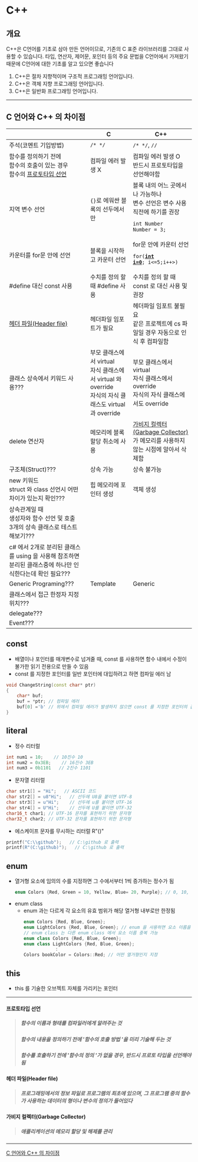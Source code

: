 # C++

## 개요
C++은 C언어를 기초로 삼아 만든 언어이므로, 기존의 C 표준 라이브러리를 그대로 사용할 수 있습니다.
타입, 연산자, 제어문, 포인터 등의 주요 문법을 C언어에서 가져왔기 때문에 C언어에 대한 기초를 알고 있으면 좋습니다

1. C++은 절차 지향적이며 구조적 프로그래밍 언어입니다.
2. C++은 객체 지향 프로그래밍 언어입니다.
3. C++은 일반화 프로그래밍 언어입니다.

---
## C 언어와 C++ 의 차이점
| | C | C++|
|-|-|-|
|주석(코멘트 기입방법)|`/* */`|`/* */`, `//`|
|함수를 정의하기 전에 <br> 함수의 호출이 있는 경우 <br> 함수의 [프로토타입 선언](#프로토타입-선언)| 컴파일 에러 발생 X |컴파일 에러 발생 O <br> 반드시 프로토타입을 선언해야함|
|지역 변수 선언|`{}`로 에워싼 블록의 선두에서만|블록 내의 어느 곳에서나 가능하나<br>변수 선언은 변수 사용 직전에 하기를 권장<pre><code>int Number <br>Number = 3;</code></pre>|
|카운터를 for문 안에 선언|블록을 시작하고 카운터 선언|for문 안에 카운터 선언<pre><code>for(<U>**int i=0**</U>; i<=5;i++>)</code></pre>|
|#define 대신 const 사용|수치를 정의 할 때 #define 사용|수치를 정의 할 때 const 로 대신 사용 및 권장|
|[헤더 파일(Header file)](#헤더-파일header-file)|헤더파일 임포트가 필요|헤더파일 임포트 불필요 <br>같은 프로젝트에 cs 파일일 경우 자동으로 인식 후 컴파일함|
|클래스 상속에서 키워드 사용???|부모 클래스에서 virtual<br>자식 클래스에서 virtual 와 override<br>자식의 자식 클래스도 virtual 과 override |부모 클래스에서 virtual<br>자식 클래스에서 override<br>자식의 자식 클래스에서도 override|
|delete 연산자|메모리에 블록 할당 취소에 사용|[가비지 컬렉터(Garbage Collector)](#가비지-컬렉터garbage-collector)가 메모리를 사용하지 않는 시점에 알아서 삭제함|
|구조체(Struct)???|상속 가능|상속 불가능|
|new 키워드<br>struct 와 class 선언시 어떤 차이가 있는지 확인???|힙 메모리에 포인터 생성|객체 생성|
|상속관계일 때<br>생성자와 함수 선언 및 호출<br>3개의 상속 클래스로 테스트 해보기???|||
|c# 에서 2개로 분리된 클래스를 using 을 사용해 참조하면 분리된 클래스중에 하나만 인식한다는데 확인 필요??? |||
|Generic Programing???|Template|Generic|
|클래스에서 접근 한정자 지정 위치???|||
|delegate???|||
|Event???|||
## const
- 배열이나 포인터를 매개변수로 넘겨줄 때, const 를 사용하면 함수 내에서 수정이 불가한 읽기 전용으로 만들 수 있음
- const 를 지정한 포인터를 일반 포인터에 대입하려고 하면 컴파일 에러 남
```C++
void ChangeString(const char* ptr)
{
    char* buf;
    buf = *ptr; // 컴파일 에러
    buf[0] ='b' // 위에서 컴파일 에러가 발생하지 않으면 const 를 지정한 포인터의 값이 변경됨 
}
```

## literal
- 정수 리터럴
``` C++
int num1 = 10;    // 10진수 10
int num2 = 0x3EB;    // 16진수 3EB
int num3 = 0b1101   // 2진수 1101
```
- 문자열 리터럴
```C++
char str1[] = "Hi";   // ASCII 코드
char str2[] = u8"Hi";   // 선두에 U8을 붙이면 UTF-8
char str3[] = u"Hi";    // 선두에 u를 붙이면 UTF-16
char str4[] = U"Hi";    // 선두에 U를 붙이면 UTF-32
char16_t char1; // UTF-16 문자를 표현하기 위한 문자형
char32_t char2; // UTF-32 문자를 표현하기 위한 문자형
```
- 에스케이프 문자를 무시하는 리터럴 R"()"
```C++
printf("C:\\github");   // C:\github 로 출력
printf(R"(C:\github)");   // C:\github 로 출력
```

## enum
- 열거형 요소에 임의의 수를 지정하면 그 수에서부터 1씩 증가하는 정수가 됨
  ```C++
  enum Colors {Red, Green = 10, Yellow, Blue= 20, Purple}; // 0, 10, 11, 20, 21
  ```
- enum class
  - enum 과는 다르게 각 요소의 유효 범위가 해당 열거형 내부로만 한정됨
    ```C++
    enum Colors {Red, Blue, Green};    
    enum LightColors {Red, Blue, Green}; // enum 을 사용하면 요소 이름을 중복하여 사용불가
    // enum class 는 다른 enum class 에서 요소 이름 중복 가능
    enum class Colors {Red, Blue, Green};    
    enum class LightColors {Red, Blue, Green}; 
                :
    Colors bookColor = Colors::Red; // 어떤 열거형인지 지정
    ```

## this
- this 를 기술한 오브젝트 자체를 가리키는 포인터




---
#### 프로토타입 선언
> ##### 함수의 이름과 형태를 컴파일러에게 알려주는 것
> ##### 함수의 내용을 정의하기 전에 '*함수의 호출 방법* '을 미리 기술해 두는 것
> ##### 함수를 호출하기 전에 '*함수의 정의* '가 없을 경우, 반드시 프로토 타입을 선언해야됨
#### 헤더 파일(Header file)
> ##### 프로그래밍에서의 정보 파일로 프로그램의 최초에 있으며, 그 프로그램 중의 함수가 사용하는 데이터의 형이나 변수의 정의가 들어있다
#### 가비지 컬렉터(Garbage Collector)
> ##### 애플리케이션의 메모리 할당 및 해제를 관리

---
[C 언어와 C++ 의 차이점](#c-언어와-c-의-차이점) <!-- +기호를 없애야 링크 연결됨 -->

